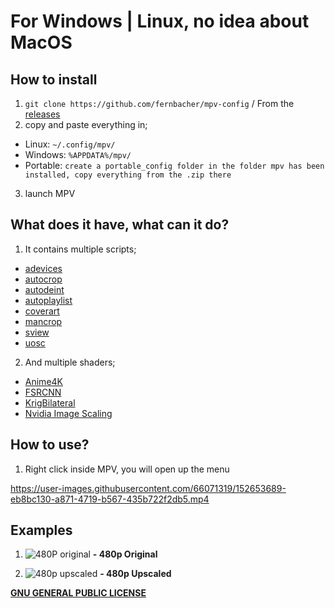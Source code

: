 # For Windows | Linux, no idea about MacOS
## How to install
1. ```git clone https://github.com/fernbacher/mpv-config``` / From the [releases](https://github.com/fernbacher/mpv-config/releases/tag/mpv-config)
2. copy and paste everything in;
 - Linux: ```~/.config/mpv/```
 - Windows: ```%APPDATA%/mpv/```
 - Portable: ```create a portable_config folder in the folder mpv has been installed, copy everything from the .zip there```
3. launch MPV

## What does it have, what can it do?
1. It contains multiple scripts;
 - [adevices](https://github.com/jonniek/mpv-scripts/blob/master/cycleaudiodevice.lua)
 - [autocrop](https://github.com/mpv-player/mpv/blob/master/TOOLS/lua/autocrop.lua)
 - [autodeint](https://github.com/mpv-player/mpv/blob/master/TOOLS/lua/autodeint.lua)
 - [autoplaylist](https://github.com/mpv-player/mpv/blob/master/TOOLS/lua/autoload.lua)
 - [coverart](https://github.com/CogentRedTester/mpv-coverart/blob/master/coverart.lua)
 - [mancrop](https://github.com/aidanholm/mpv-easycrop/blob/master/easycrop.lua)
 - [sview](https://github.com/deus0ww/mpv-conf/blob/master/scripts/Shaders.lua)
 - [uosc](https://github.com/darsain/uosc/blob/master/uosc.lua)
2. And multiple shaders;
 - [Anime4K](https://github.com/bloc97/Anime4K)
 - [FSRCNN](https://github.com/igv/FSRCNN-TensorFlow)
 - [KrigBilateral](https://gist.githubusercontent.com/igv/a015fc885d5c22e6891820ad89555637/raw/e912828d0d11908940d88c196eb9bbd0952044f3/KrigBilateral.glsl)
 - [Nvidia Image Scaling](https://gist.github.com/agyild/7e8951915b2bf24526a9343d951db214#file-nvscaler-glsl)

## How to use?
1. Right click inside MPV, you will open up the menu


https://user-images.githubusercontent.com/66071319/152653689-eb8bc130-a871-4719-b567-435b722f2db5.mp4


## Examples
1. ![480P original](https://i.imgur.com/FmECffU.png)
**- 480p Original**

2. ![480p upscaled](https://i.imgur.com/29rnsUO.png)
**- 480p Upscaled**

**[GNU GENERAL PUBLIC LICENSE](https://www.gnu.org/licenses/gpl-3.0.txt)**
